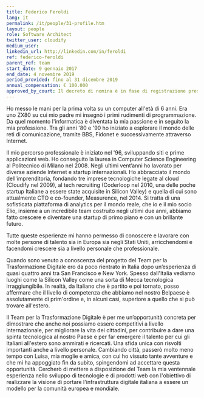 ```yaml
---
title: Federico Feroldi
lang: it
permalink: /it/people/31-profile.htm
layout: people
role: Software Architect
twitter_user: cloudify
medium_user:
linkedin_url: http://linkedin.com/in/feroldi
ref: federico-feroldi
parent_ref: team
start_date: 9 gennaio 2017
end_date: 4 novembre 2019
period_provided: fino al 31 dicembre 2019
annual_compensation: € 100.000
approved_by_court: Il decreto di nomina è in fase di registrazione presso la Corte dei Conti
---
```

Ho messo le mani per la prima volta su un computer all'età di 6 anni. Era uno ZX80 su cui mio padre mi insegnò i primi rudimenti di programmazione. Da quel momento l'informatica è diventata la mia passione e in seguito la mia professione. Tra gli anni '80 e '90 ho iniziato a esplorare il mondo delle reti di comunicazione, tramite BBS, Fidonet e successivamente attraverso Internet.

Il mio percorso professionale è iniziato nel '96, sviluppando siti e prime applicazioni web. Ho conseguito la laurea in Computer Science Engineering al Politecnico di Milano nel 2008. Negli ultimi vent’anni ho lavorato per diverse aziende Internet e startup internazionali. Ho abbracciato il mondo dell'imprenditoria, fondando tre imprese tecnologiche legate al cloud (Cloudify nel 2009), al tech recruiting (Coderloop nel 2010, una delle poche startup Italiane a essere state acquisite in Silicon Valley) e quella di cui sono attualmente CTO e co-founder, Measurence, nel 2014. Si tratta di una sofisticata piattaforma di analytics per il mondo reale, che io e il mio socio Elio, insieme a un incredibile team costruito negli ultimi due anni, abbiamo fatto crescere e diventare una startup di primo piano e con un brillante futuro.

Tutte queste esperienze mi hanno permesso di conoscere e lavorare con molte persone di talento sia in Europa sia negli Stati Uniti, arricchendomi e facendomi crescere sia a livello personale che professionale.

Quando sono venuto a conoscenza del progetto del Team per la Trasformazione Digitale ero da poco rientrato in Italia dopo un’esperienza di quasi quattro anni tra San Francisco e New York. Spesso dall'Italia vediamo luoghi come la Silicon Valley come una sorta di Mecca tecnologica irraggiungibile. In realtà, da Italiano che è partito e poi tornato, posso affermare che il livello di competenza che abbiamo nel nostro Belpaese è assolutamente di prim'ordine e, in alcuni casi, superiore a quello che si può trovare all'estero.

Il Team per la Trasformazione Digitale è per me un’opportunità concreta per dimostrare che anche noi possiamo essere competitivi a livello internazionale, per migliorare la vita dei cittadini, per contribuire a dare una spinta tecnologica al nostro Paese e per far emergere il talento per cui gli Italiani all'estero sono ammirati e ricercati. Una sfida unica con risvolti importanti anche a livello personale. Cambiando città, passerò molto meno tempo con Luisa, mia moglie e amica, con cui ho vissuto tante avventure e che mi ha appoggiato fin da subito, spingendomi ad accettare questa opportunità. Cercherò di mettere a disposizione del Team la mia ventennale esperienza nello sviluppo di tecnologie e di prodotti web con l'obiettivo di realizzare la visione di portare l'infrastruttura digitale italiana a essere un modello per la comunità europea e mondiale.

